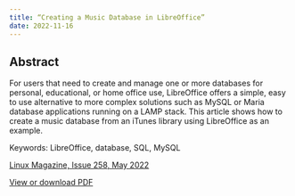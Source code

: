 ```yaml
---
title: “Creating a Music Database in LibreOffice”
date: 2022-11-16
---
```


## Abstract
For users that need to create and manage one or more databases for personal, educational, or home office use, LibreOffice offers a simple, easy to use alternative to more complex solutions such as MySQL or Maria database applications running on a LAMP stack. This article shows how to create a music database from an iTunes library using LibreOffice as an example.

Keywords: LibreOffice, database, SQL, MySQL

[Linux Magazine, Issue 258, May 2022](https://www.linux-magazine.com/Issues/2022/258/LibreOffice-Music-Database/(language)/eng-US)

[View or download PDF](https://docdevel2.github.io/jcportfolio/Creating-a-Music-Database-in-LibreOffice.pdf)
